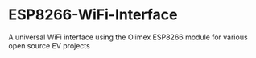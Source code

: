 # ESP8266-WiFi-Interface
A universal WiFi interface using the Olimex ESP8266 module for various open source EV projects
